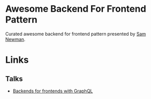 # Awesome Backend For Frontend Pattern

Curated awesome backend for frontend pattern presented by [Sam Newman](https://samnewman.io/).


# Links
## Talks
* [Backends for frontends with GraphQL](https://youtu.be/GLp2RccPPIo)
